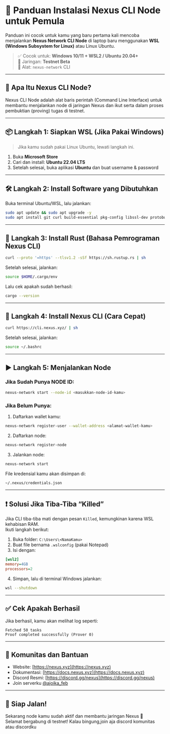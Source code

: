 
# 🚀 Panduan Instalasi Nexus CLI Node untuk Pemula 

Panduan ini cocok untuk kamu yang baru pertama kali mencoba menjalankan **Nexus Network CLI Node** di laptop baru menggunakan **WSL (Windows Subsystem for Linux)** atau Linux Ubuntu.

> ✅ Cocok untuk: **Windows 10/11 + WSL2 / Ubuntu 20.04+**  
> 🧪 Jaringan: **Testnet Beta**  
> 🧰 Alat: `nexus-network` CLI

---

## 🧩 Apa Itu Nexus CLI Node?

Nexus CLI Node adalah alat baris perintah (Command Line Interface) untuk membantu menjalankan node di jaringan Nexus dan ikut serta dalam proses pembuktian (proving) tugas di testnet.

---

## 📦 Langkah 1: Siapkan WSL (Jika Pakai Windows)

> Jika kamu sudah pakai Linux Ubuntu, lewati langkah ini.

1. Buka **Microsoft Store**
2. Cari dan install: **Ubuntu 22.04 LTS**
3. Setelah selesai, buka aplikasi **Ubuntu** dan buat username & password

---

## 🛠️ Langkah 2: Install Software yang Dibutuhkan

Buka terminal Ubuntu/WSL, lalu jalankan:

```bash
sudo apt update && sudo apt upgrade -y
sudo apt install git curl build-essential pkg-config libssl-dev protobuf-compiler -y
```

---

## 🔧 Langkah 3: Install Rust (Bahasa Pemrograman Nexus CLI)

```bash
curl --proto '=https' --tlsv1.2 -sSf https://sh.rustup.rs | sh
```

Setelah selesai, jalankan:
```bash
source $HOME/.cargo/env
```

Lalu cek apakah sudah berhasil:
```bash
cargo --version
```

---

## 🚀 Langkah 4: Install Nexus CLI (Cara Cepat)

```bash
curl https://cli.nexus.xyz/ | sh
```

Setelah selesai, jalankan:
```bash
source ~/.bashrc
```

---

## ▶️ Langkah 5: Menjalankan Node

### Jika Sudah Punya NODE ID:
```bash
nexus-network start --node-id <masukkan-node-id-kamu>
```

### Jika Belum Punya:

1. Daftarkan wallet kamu:
```bash
nexus-network register-user --wallet-address <alamat-wallet-kamu>
```

2. Daftarkan node:
```bash
nexus-network register-node
```

3. Jalankan node:
```bash
nexus-network start
```

File kredensial kamu akan disimpan di:
```bash
~/.nexus/credentials.json
```

---

## ❗ Solusi Jika Tiba-Tiba “Killed”

Jika CLI tiba-tiba mati dengan pesan `Killed`, kemungkinan karena WSL kehabisan RAM.  
Ikuti langkah berikut:

1. Buka folder: `C:\Users\<NamaKamu>`
2. Buat file bernama `.wslconfig` (pakai Notepad)
3. Isi dengan:

```ini
[wsl2]
memory=4GB
processors=2
```

4. Simpan, lalu di terminal Windows jalankan:
```bash
wsl --shutdown
```

---

## ✅ Cek Apakah Berhasil

Jika berhasil, kamu akan melihat log seperti:

```
Fetched 50 tasks
Proof completed successfully (Prover 0)
```

---

## 💬 Komunitas dan Bantuan

- Website: [https://nexus.xyz](https://nexus.xyz)
- Dokumentasi: [https://docs.nexus.xyz](https://docs.nexus.xyz)
- Discord Resmi: [https://discord.gg/nexus](https://discord.gg/nexus)
- Join serverku [@ajoika_feb](https://discord.gg/KzVBHKf9ck)

---

## 🏁 Siap Jalan!

Sekarang node kamu sudah aktif dan membantu jaringan Nexus 🎉  
Selamat bergabung di testnet!
Kalau bingung,join aja discord komunitas atau discordku 

